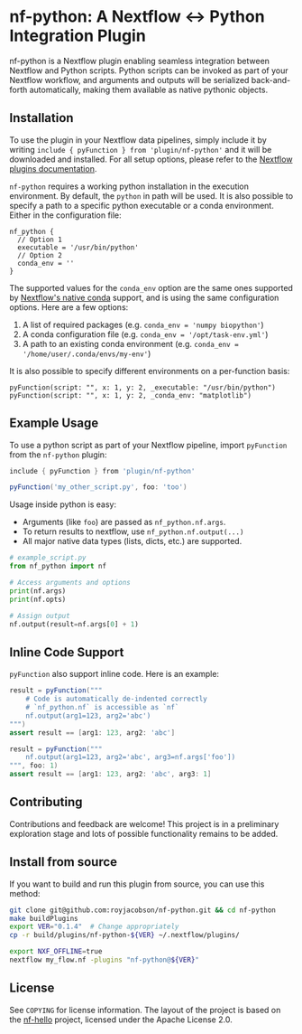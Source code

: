 # nf-python: A Nextflow ↔ Python Integration Plugin

nf-python is a Nextflow plugin enabling seamless integration between Nextflow and Python scripts. Python scripts can be invoked as part of your Nextflow workflow, and arguments and outputs will be serialized back-and-forth automatically, making them available as native pythonic objects.

## Installation
To use the plugin in your Nextflow data pipelines, simply include it by writing `include { pyFunction } from 'plugin/nf-python'` and it will be downloaded and installed. For all setup options, please refer to the [Nextflow plugins documentation](https://www.nextflow.io/docs/latest/plugins.html).

`nf-python` requires a working python installation in the execution environment. By default, the `python` in path will be used.
It is also possible to specify a path to a specific python executable or a conda environment. Either in the configuration file:
```
nf_python {
  // Option 1
  executable = '/usr/bin/python'
  // Option 2
  conda_env = ''
}
```
The supported values for the `conda_env` option are the same ones supported by [Nextflow's native conda](https://www.nextflow.io/docs/latest/conda.html) support, and is using the same configuration options. Here are a few options:
1. A list of required packages (e.g. `conda_env = 'numpy biopython'`)
2. A conda configuration file (e.g. `conda_env = '/opt/task-env.yml'`)
3. A path to an existing conda environment (e.g. `conda_env = '/home/user/.conda/envs/my-env'`)

It is also possible to specify different environments on a per-function basis:
```
pyFunction(script: "", x: 1, y: 2, _executable: "/usr/bin/python")
pyFunction(script: "", x: 1, y: 2, _conda_env: "matplotlib")
```

## Example Usage
To use a python script as part of your Nextflow pipeline, import `pyFunction` from the `nf-python` plugin:

```groovy
include { pyFunction } from 'plugin/nf-python'

pyFunction('my_other_script.py', foo: 'too')
```

Usage inside python is easy:
- Arguments (like `foo`) are passed as `nf_python.nf.args`.
- To return results to nextflow, use `nf_python.nf.output(...)`
- All major native data types (lists, dicts, etc.) are supported.

```python
# example_script.py
from nf_python import nf

# Access arguments and options
print(nf.args)
print(nf.opts)

# Assign output
nf.output(result=nf.args[0] + 1)
```

## Inline Code Support

`pyFunction` also support inline code. Here is an example:

```groovy
result = pyFunction("""
    # Code is automatically de-indented correctly
    # `nf_python.nf` is accessible as `nf`
    nf.output(arg1=123, arg2='abc')
""")
assert result == [arg1: 123, arg2: 'abc']

result = pyFunction("""
    nf.output(arg1=123, arg2='abc', arg3=nf.args['foo'])
""", foo: 1)
assert result == [arg1: 123, arg2: 'abc', arg3: 1]
```

## Contributing

Contributions and feedback are welcome! This project is in a preliminary exploration stage and lots of possible functionality remains to be added.

## Install from source

If you want to build and run this plugin from source, you can use this method:

```bash
git clone git@github.com:royjacobson/nf-python.git && cd nf-python
make buildPlugins
export VER="0.1.4"  # Change appropriately
cp -r build/plugins/nf-python-${VER} ~/.nextflow/plugins/

export NXF_OFFLINE=true
nextflow my_flow.nf -plugins "nf-python@${VER}"
```

## License

See `COPYING` for license information.
The layout of the project is based on the [nf-hello](https://github.com/nextflow-io/nf-hello.git) project, licensed under the Apache License 2.0.
